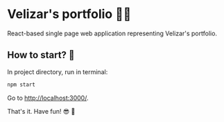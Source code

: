 # Velizar's portfolio 👨‍💼

React-based single page web application representing Velizar's portfolio.

## How to start? 🤔

In project directory, run in terminal:

```js
npm start
```

Go to <http://localhost:3000/>.

That's it. Have fun! 😎 🎉
